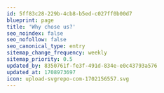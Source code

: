 ```yaml
---
id: 5ff83c28-229b-4cb8-b5ed-c027ff0b00d7
blueprint: page
title: 'Why chose us?'
seo_noindex: false
seo_nofollow: false
seo_canonical_type: entry
sitemap_change_frequency: weekly
sitemap_priority: 0.5
updated_by: 8350761f-fe3f-491d-834e-e0c43793a576
updated_at: 1708973697
icon: upload-svgrepo-com-1702156557.svg
---
```

